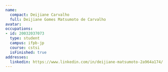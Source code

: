 ```yaml
---
name:
  compact: Deijiane Carvalho
  full: Deijiane Gomes Matsumoto de Carvalho
avatar:
occupations:
- id: 20032037073
  type: student
  campus: ifpb-jp
  course: cstsi
  isFinished: true
addresses:
  linkedin: https://www.linkedin.com/in/deijiane-matsumoto-2a964a174/
---
```

